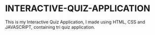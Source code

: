 # INTERACTIVE-QUIZ-APPLICATION
This is my Interactive Quiz Application, I made using HTML, CSS and JAVASCRIPT, containing tri quiz application.
